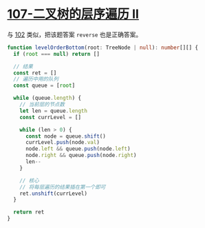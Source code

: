 # [107-二叉树的层序遍历 II](https://leetcode-cn.com/problems/binary-tree-level-order-traversal-ii/)

与 [102](./102-binaryTreeLevelOrderTraversal.md) 类似，把该题答案 `reverse` 也是正确答案。

```ts
function levelOrderBottom(root: TreeNode | null): number[][] {
  if (root === null) return []

  // 结果
  const ret = []
  // 遍历中用的队列
  const queue = [root]

  while (queue.length) {
    // 当前层的节点数
    let len = queue.length
    const currLevel = []

    while (len > 0) {
      const node = queue.shift()
      currLevel.push(node.val)
      node.left && queue.push(node.left)
      node.right && queue.push(node.right)
      len--
    }

    // 核心
    // 将每层遍历的结果插在第一个即可
    ret.unshift(currLevel)
  }

  return ret
}
```
